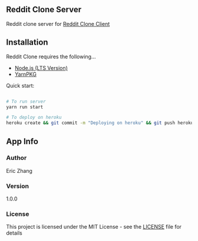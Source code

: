 ## Reddit Clone Server

Reddit clone server for [Reddit Clone Client](https://github.com/ericz99/reddit-clone-client/)

## Installation

Reddit Clone requires the following...

- [Node.js (LTS Version)](http://nodejs.org/)
- [YarnPKG](https://yarnpkg.com/lang/en/docs/install/#windows-stable)

Quick start:

```bash

# To run server
yarn run start

# To deploy on heroku
heroku create && git commit -m "Deploying on heroku" && git push heroku master


```

## App Info

### Author

Eric Zhang

### Version

1.0.0

### License

This project is licensed under the MIT License - see the [LICENSE](LICENSE) file for details
